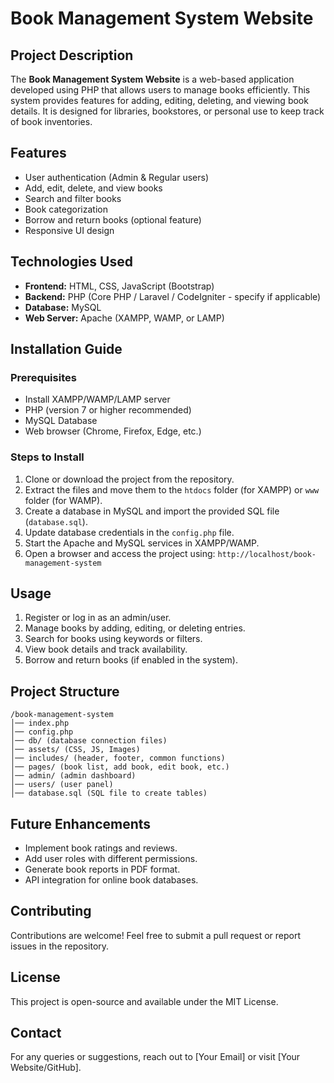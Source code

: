 # Book Management System Website

## Project Description
The **Book Management System Website** is a web-based application developed using PHP that allows users to manage books efficiently. This system provides features for adding, editing, deleting, and viewing book details. It is designed for libraries, bookstores, or personal use to keep track of book inventories.

## Features
- User authentication (Admin & Regular users)
- Add, edit, delete, and view books
- Search and filter books
- Book categorization
- Borrow and return books (optional feature)
- Responsive UI design

## Technologies Used
- **Frontend:** HTML, CSS, JavaScript (Bootstrap)
- **Backend:** PHP (Core PHP / Laravel / CodeIgniter - specify if applicable)
- **Database:** MySQL
- **Web Server:** Apache (XAMPP, WAMP, or LAMP)

## Installation Guide
### Prerequisites
- Install XAMPP/WAMP/LAMP server
- PHP (version 7 or higher recommended)
- MySQL Database
- Web browser (Chrome, Firefox, Edge, etc.)

### Steps to Install
1. Clone or download the project from the repository.
2. Extract the files and move them to the `htdocs` folder (for XAMPP) or `www` folder (for WAMP).
3. Create a database in MySQL and import the provided SQL file (`database.sql`).
4. Update database credentials in the `config.php` file.
5. Start the Apache and MySQL services in XAMPP/WAMP.
6. Open a browser and access the project using: `http://localhost/book-management-system`

## Usage
1. Register or log in as an admin/user.
2. Manage books by adding, editing, or deleting entries.
3. Search for books using keywords or filters.
4. View book details and track availability.
5. Borrow and return books (if enabled in the system).

## Project Structure
```
/book-management-system
│── index.php
│── config.php
│── db/ (database connection files)
│── assets/ (CSS, JS, Images)
│── includes/ (header, footer, common functions)
│── pages/ (book list, add book, edit book, etc.)
│── admin/ (admin dashboard)
│── users/ (user panel)
│── database.sql (SQL file to create tables)
```

## Future Enhancements
- Implement book ratings and reviews.
- Add user roles with different permissions.
- Generate book reports in PDF format.
- API integration for online book databases.

## Contributing
Contributions are welcome! Feel free to submit a pull request or report issues in the repository.

## License
This project is open-source and available under the MIT License.

## Contact
For any queries or suggestions, reach out to [Your Email] or visit [Your Website/GitHub].

